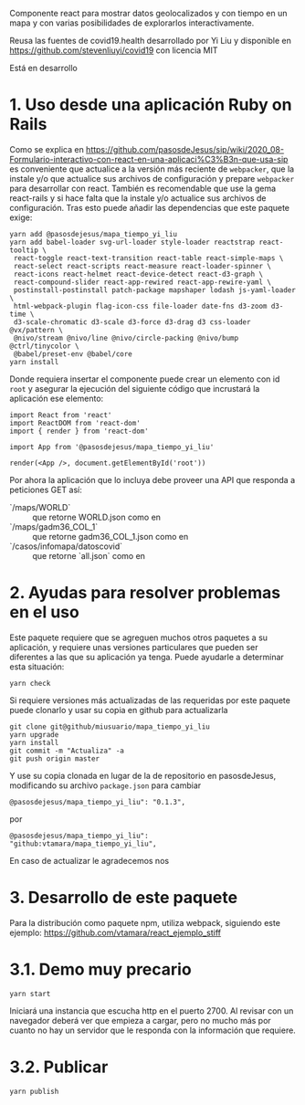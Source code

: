 Componente react para mostrar datos geolocalizados y con tiempo en un mapa 
y con varias posibilidades de explorarlos interactivamente.

Reusa las fuentes de covid19.health desarrollado por Yi Liu 
y disponible en https://github.com/stevenliuyi/covid19 con licencia
MIT

Está en desarrollo


# 1. Uso desde una aplicación Ruby on Rails

Como se explica en <https://github.com/pasosdeJesus/sip/wiki/2020_08-Formulario-interactivo-con-react-en-una-aplicaci%C3%B3n-que-usa-sip> es conveniente que actualice a la versión más reciente de `webpacker`, que la instale y/o que actualice sus archivos de configuración y prepare `webpacker` para desarrollar con react.  También es recomendable que use la gema react-rails y si hace falta que la instale y/o actualice sus archivos de configuración.  Tras esto puede añadir las dependencias que este paquete exige: 
```
yarn add @pasosdejesus/mapa_tiempo_yi_liu
yarn add babel-loader svg-url-loader style-loader reactstrap react-tooltip \
 react-toggle react-text-transition react-table react-simple-maps \
 react-select react-scripts react-measure react-loader-spinner \
 react-icons react-helmet react-device-detect react-d3-graph \
 react-compound-slider react-app-rewired react-app-rewire-yaml \
 postinstall-postinstall patch-package mapshaper lodash js-yaml-loader \
 html-webpack-plugin flag-icon-css file-loader date-fns d3-zoom d3-time \
 d3-scale-chromatic d3-scale d3-force d3-drag d3 css-loader @vx/pattern \
 @nivo/stream @nivo/line @nivo/circle-packing @nivo/bump @ctrl/tinycolor \
 @babel/preset-env @babel/core
yarn install
```

Donde requiera insertar el componente puede crear un elemento
con id `root` y  asegurar la ejecución del siguiente código que
incrustará la aplicación ese elemento:
```
import React from 'react'
import ReactDOM from 'react-dom'
import { render } from 'react-dom'

import App from '@pasosdejesus/mapa_tiempo_yi_liu'

render(<App />, document.getElementById('root'))
```

Por ahora la aplicación que lo incluya debe proveer una API que
responda a peticiones GET así:

<dl>
  <dt>`/maps/WORLD`</dt>
  <dd>que retorne WORLD.json como en <https://github.com/pasosdeJesus/sivel2_gen/raw/usa_paq_mapa_tiempo/test/dummy/public/maps/WORLD.json></dd>
  <dt>`/maps/gadm36_COL_1` </dt>
  <dd>que retorne gadm36_COL_1.json como en <https://github.com/pasosdeJesus/sivel2_gen/raw/usa_paq_mapa_tiempo/test/dummy/public/maps/gadm36_COL_1.json></dd>
  <dt>`/casos/infomapa/datoscovid`</dt>
  <dd>que retorne `all.json` como en <https://github.com/pasosdeJesus/sivel2_gen/raw/usa_paq_mapa_tiempo/test/dummy/public/data/all.json></dt>
</dl>
  
# 2. Ayudas para resolver problemas en el uso

Este paquete requiere que se agreguen muchos otros paquetes a su aplicación, y requiere unas versiones particulares que pueden ser diferentes a las que su aplicación ya tenga.  Puede ayudarle a determinar esta situación:

    yarn check

Si requiere versiones más actualizadas de las requeridas por este paquete puede clonarlo y usar su copia en github para actualizarla

    git clone git@github/miusuario/mapa_tiempo_yi_liu
    yarn upgrade
    yarn install
    git commit -m "Actualiza" -a
    git push origin master
  
Y use su copia clonada en lugar de la de repositorio en pasosdeJesus, modificando su archivo `package.json` para cambiar

    @pasosdejesus/mapa_tiempo_yi_liu": "0.1.3",

por

    @pasosdejesus/mapa_tiempo_yi_liu": "github:vtamara/mapa_tiempo_yi_liu",


En caso de actualizar le agradecemos nos 

# 3. Desarrollo de este paquete

Para la distribución como paquete npm, utiliza webpack, siguiendo 
este ejemplo:
<https://github.com/vtamara/react_ejemplo_stiff>



# 3.1. Demo muy precario

    yarn start

Iniciará una instancia que escucha http en el puerto 2700.  Al revisar con un
navegador deberá ver que empieza a cargar, pero no mucho más por cuanto no hay
un servidor que le responda con la información que requiere.


# 3.2. Publicar
  
    yarn publish
